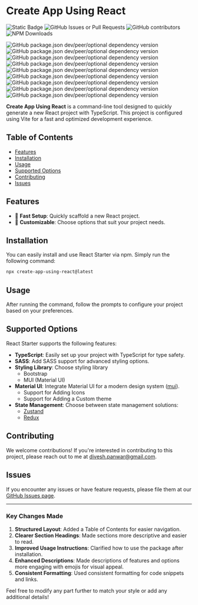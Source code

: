 # Create App Using React

![Static Badge](https://img.shields.io/badge/PR-welcome-green?style=flat)
![GitHub Issues or Pull Requests](https://img.shields.io/github/issues/diveshpanwar/create-react-starter)
![GitHub contributors](https://img.shields.io/github/contributors/diveshpanwar/create-react-starter?color=orange)
![NPM Downloads](https://img.shields.io/npm/dw/create-app-using-react)

![GitHub package.json dev/peer/optional dependency version](https://img.shields.io/github/package-json/dependency-version/diveshpanwar/create-react-starter/dev/%40emotion%2Freact)
![GitHub package.json dev/peer/optional dependency version](https://img.shields.io/github/package-json/dependency-version/diveshpanwar/create-react-starter/dev/%40emotion%2Fstyled)
![GitHub package.json dev/peer/optional dependency version](https://img.shields.io/github/package-json/dependency-version/diveshpanwar/create-react-starter/dev/%40mui%2Ficons-material)
![GitHub package.json dev/peer/optional dependency version](https://img.shields.io/github/package-json/dependency-version/diveshpanwar/create-react-starter/dev/%40mui%2Fmaterial)
![GitHub package.json dev/peer/optional dependency version](https://img.shields.io/github/package-json/dependency-version/diveshpanwar/create-react-starter/dev/%40reduxjs%2Ftoolkit)
![GitHub package.json dev/peer/optional dependency version](https://img.shields.io/github/package-json/dependency-version/diveshpanwar/create-react-starter/dev/react-redux)
![GitHub package.json dev/peer/optional dependency version](https://img.shields.io/github/package-json/dependency-version/diveshpanwar/create-react-starter/dev/sass)
![GitHub package.json dev/peer/optional dependency version](https://img.shields.io/github/package-json/dependency-version/diveshpanwar/create-react-starter/dev/zustand)
![GitHub package.json dev/peer/optional dependency version](https://img.shields.io/github/package-json/dependency-version/diveshpanwar/create-react-starter/dev/bootstrap)

**Create App Using React** is a command-line tool designed to quickly generate a new React project with TypeScript. This project is configured using Vite for a fast and optimized development experience.

## Table of Contents

- [Features](#features)
- [Installation](#installation)
- [Usage](#usage)
- [Supported Options](#supported-options)
- [Contributing](#contributing)
- [Issues](#issues)

## Features

- 🚀 **Fast Setup**: Quickly scaffold a new React project.
- 🔧 **Customizable**: Choose options that suit your project needs.

## Installation

You can easily install and use React Starter via npm. Simply run the following command:

```bash
npx create-app-using-react@latest
```

## Usage

After running the command, follow the prompts to configure your project based on your preferences.

## Supported Options

React Starter supports the following features:

- **TypeScript**: Easily set up your project with TypeScript for type safety.
- **SASS**: Add SASS support for advanced styling options.
- **Styling Library**: Choose styling library
  - Bootstrap
  - MUI (Material UI)
- **Material UI**: Integrate Material UI for a modern design system ([mui](https://mui.com/material-ui/)).
  - Support for Adding Icons
  - Support for Adding a Custom theme
- **State Management**: Choose between state management solutions:
  - [Zustand](https://zustand.docs.pmnd.rs/getting-started/introduction)
  - [Redux](https://redux.js.org/introduction/getting-started)

## Contributing

We welcome contributions! If you're interested in contributing to this project, please reach out to me at [divesh.panwar@gmail.com](mailto:divesh.panwar@gmail.com).

## Issues

If you encounter any issues or have feature requests, please file them at our [GitHub Issues page](https://github.com/diveshpanwar/create-react-starter/issues).

---

### Key Changes Made

1. **Structured Layout**: Added a Table of Contents for easier navigation.
2. **Clearer Section Headings**: Made sections more descriptive and easier to read.
3. **Improved Usage Instructions**: Clarified how to use the package after installation.
4. **Enhanced Descriptions**: Made descriptions of features and options more engaging with emojis for visual appeal.
5. **Consistent Formatting**: Used consistent formatting for code snippets and links.

Feel free to modify any part further to match your style or add any additional details!
